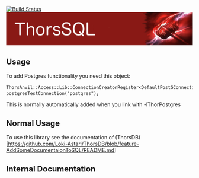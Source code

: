[![Build Status](https://travis-ci.org/Loki-Astari/ThorsDB.svg?branch=master)](https://travis-ci.org/Loki-Astari/ThorsDB)
![ThorStream](img/stream.jpg)

## Usage

To add Postgres functionality you need this object:

    ThorsAnvil::Access::Lib::ConnectionCreatorRegister<DefaultPostGConnection>    postgresTestConnection("postgres");

This is normally automatically added when you link with -lThorPostgres

## Normal Usage

To use this library see the documentation of (ThorsDB)[https://github.com/Loki-Astari/ThorsDB/blob/feature-AddSomeDocumentaionToSQL/README.md]


## Internal Documentation

